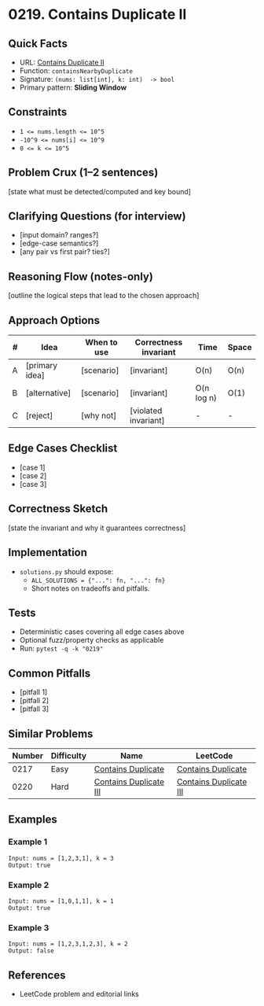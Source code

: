 # 0219. Contains Duplicate II

## Quick Facts

- URL: [Contains Duplicate II](https://leetcode.com/problems/contains-duplicate-ii/)
- Function: `containsNearbyDuplicate`
- Signature: `(nums: list[int], k: int)  -> bool`
- Primary pattern: **Sliding Window**

## Constraints

- `1 <= nums.length <= 10^5`
- `-10^9 <= nums[i] <= 10^9`
- `0 <= k <= 10^5`

## Problem Crux (1–2 sentences)

[state what must be detected/computed and key bound]

## Clarifying Questions (for interview)

- [input domain? ranges?]
- [edge-case semantics?]
- [any pair vs first pair? ties?]

## Reasoning Flow (notes-only)

[outline the logical steps that lead to the chosen approach]

## Approach Options

| #   | Idea           | When to use | Correctness invariant | Time       | Space |
| --- | -------------- | ----------- | --------------------- | ---------- | ----- |
| A   | [primary idea] | [scenario]  | [invariant]           | O(n)       | O(n)  |
| B   | [alternative]  | [scenario]  | [invariant]           | O(n log n) | O(1)  |
| C   | [reject]       | [why not]   | [violated invariant]  | -          | -     |

## Edge Cases Checklist

- [case 1]
- [case 2]
- [case 3]

## Correctness Sketch

[state the invariant and why it guarantees correctness]

## Implementation

- `solutions.py` should expose:
    - `ALL_SOLUTIONS = {"...": fn, "...": fn}`
    - Short notes on tradeoffs and pitfalls.

## Tests

- Deterministic cases covering all edge cases above
- Optional fuzz/property checks as applicable
- Run: `pytest -q -k "0219"`

## Common Pitfalls

- [pitfall 1]
- [pitfall 2]
- [pitfall 3]

## Similar Problems

| Number | Difficulty | Name                                                               | LeetCode                                                                        |
| ------ | ---------- | ------------------------------------------------------------------ | ------------------------------------------------------------------------------- |
| 0217   | Easy       | [Contains Duplicate](../0217-contains-duplicate/readme.md)         | [Contains Duplicate](https://leetcode.com/problems/contains-duplicate/)         |
| 0220   | Hard       | [Contains Duplicate III](../0220-contains-duplicate-iii/readme.md) | [Contains Duplicate III](https://leetcode.com/problems/contains-duplicate-iii/) |

## Examples

### Example 1

```text
Input: nums = [1,2,3,1], k = 3
Output: true
```

### Example 2

```text
Input: nums = [1,0,1,1], k = 1
Output: true
```

### Example 3

```text
Input: nums = [1,2,3,1,2,3], k = 2
Output: false
```

## References

- LeetCode problem and editorial links

